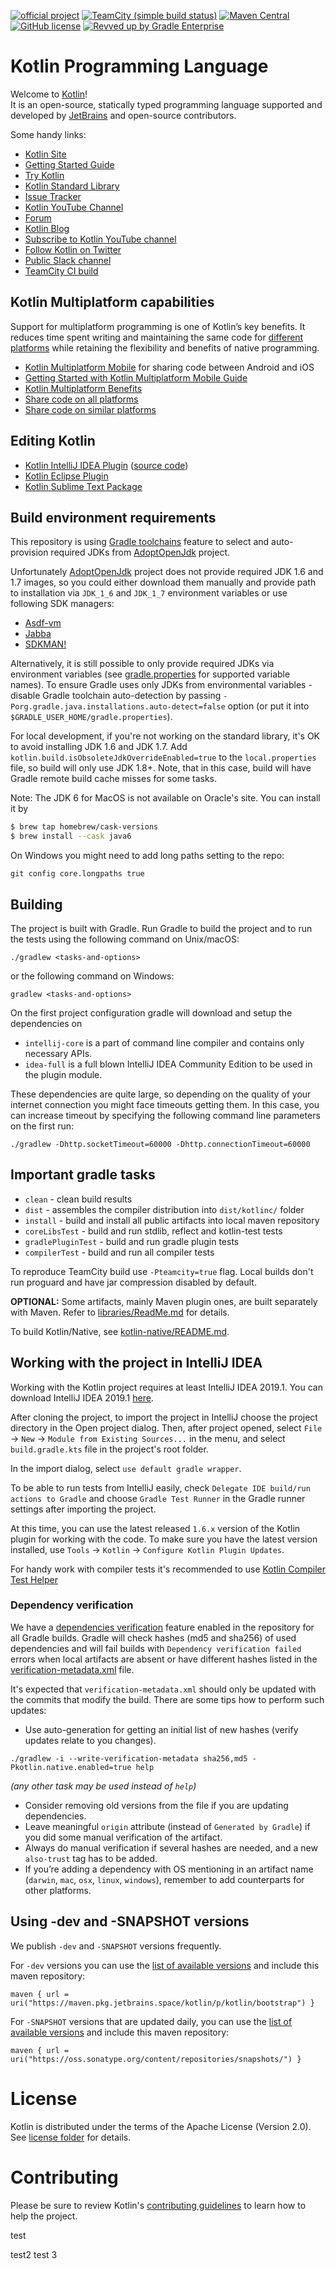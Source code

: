 [![official project](https://jb.gg/badges/official.svg)](https://confluence.jetbrains.com/display/ALL/JetBrains+on+GitHub)
[![TeamCity (simple build status)](https://img.shields.io/teamcity/http/teamcity.jetbrains.com/s/Kotlin_KotlinPublic_Compiler.svg)](https://teamcity.jetbrains.com/buildConfiguration/Kotlin_KotlinPublic_Compiler?branch=%3Cdefault%3E&buildTypeTab=overview&mode=builds)
[![Maven Central](https://img.shields.io/maven-central/v/org.jetbrains.kotlin/kotlin-maven-plugin.svg)](https://search.maven.org/#search%7Cga%7C1%7Cg%3A%22org.jetbrains.kotlin%22)
[![GitHub license](https://img.shields.io/badge/license-Apache%20License%202.0-blue.svg?style=flat)](https://www.apache.org/licenses/LICENSE-2.0)
[![Revved up by Gradle Enterprise](https://img.shields.io/badge/Revved%20up%20by-Gradle%20Enterprise-06A0CE?logo=Gradle&labelColor=02303A)](https://ge.jetbrains.com/scans?search.rootProjectNames=Kotlin)

# Kotlin Programming Language

Welcome to [Kotlin](https://kotlinlang.org/)!   
It is an open-source, statically typed programming language supported and developed by [JetBrains](https://www.jetbrains.com/) and open-source contributors.

Some handy links:

 * [Kotlin Site](https://kotlinlang.org/)
 * [Getting Started Guide](https://kotlinlang.org/docs/tutorials/getting-started.html)
 * [Try Kotlin](https://play.kotlinlang.org/)
 * [Kotlin Standard Library](https://kotlinlang.org/api/latest/jvm/stdlib/index.html)
 * [Issue Tracker](https://youtrack.jetbrains.com/issues/KT)
 * [Kotlin YouTube Channel](https://www.youtube.com/channel/UCP7uiEZIqci43m22KDl0sNw)
 * [Forum](https://discuss.kotlinlang.org/)
 * [Kotlin Blog](https://blog.jetbrains.com/kotlin/)
 * [Subscribe to Kotlin YouTube channel](https://www.youtube.com/channel/UCP7uiEZIqci43m22KDl0sNw)
 * [Follow Kotlin on Twitter](https://twitter.com/kotlin)
 * [Public Slack channel](https://slack.kotlinlang.org/)
 * [TeamCity CI build](https://teamcity.jetbrains.com/project.html?tab=projectOverview&projectId=Kotlin)

## Kotlin Multiplatform capabilities

Support for multiplatform programming is one of Kotlin’s key benefits. It reduces time spent writing and maintaining the same code for [different platforms](https://kotlinlang.org/docs/reference/mpp-supported-platforms.html) while retaining the flexibility and benefits of native programming.

 * [Kotlin Multiplatform Mobile](https://kotlinlang.org/lp/mobile/) for sharing code between Android and iOS
 * [Getting Started with Kotlin Multiplatform Mobile Guide](https://kotlinlang.org/docs/mobile/create-first-app.html)
 * [Kotlin Multiplatform Benefits](https://kotlinlang.org/docs/reference/multiplatform.html)
 * [Share code on all platforms](https://kotlinlang.org/docs/reference/mpp-share-on-platforms.html#share-code-on-all-platforms)
 * [Share code on similar platforms](https://kotlinlang.org/docs/reference/mpp-share-on-platforms.html#share-code-on-similar-platforms)

## Editing Kotlin

 * [Kotlin IntelliJ IDEA Plugin](https://kotlinlang.org/docs/tutorials/getting-started.html) ([source code](https://github.com/JetBrains/intellij-community/tree/master/plugins/kotlin))
 * [Kotlin Eclipse Plugin](https://kotlinlang.org/docs/tutorials/getting-started-eclipse.html)
 * [Kotlin Sublime Text Package](https://github.com/vkostyukov/kotlin-sublime-package)

## Build environment requirements

This repository is using [Gradle toolchains](https://docs.gradle.org/current/userguide/toolchains.html) feature
to select and auto-provision required JDKs from [AdoptOpenJdk](https://adoptopenjdk.net) project. 

Unfortunately [AdoptOpenJdk](https://adoptopenjdk.net) project does not provide required JDK 1.6 and 1.7 images,
so you could either download them manually and provide path to installation via `JDK_1_6` and `JDK_1_7` environment variables or
use following SDK managers:
- [Asdf-vm](https://asdf-vm.com/)
- [Jabba](https://github.com/shyiko/jabba)
- [SDKMAN!](https://sdkman.io/)

Alternatively, it is still possible to only provide required JDKs via environment variables 
(see [gradle.properties](./gradle.properties#L5) for supported variable names). To ensure Gradle uses only JDKs 
from environmental variables - disable Gradle toolchain auto-detection by passing `-Porg.gradle.java.installations.auto-detect=false` option
(or put it into `$GRADLE_USER_HOME/gradle.properties`).

For local development, if you're not working on the standard library, it's OK to avoid installing JDK 1.6 and JDK 1.7.
Add `kotlin.build.isObsoleteJdkOverrideEnabled=true` to the `local.properties` file, so build will only use JDK 1.8+. Note, that in this
case, build will have Gradle remote build cache misses for some tasks. 

Note: The JDK 6 for MacOS is not available on Oracle's site. You can install it by

```bash
$ brew tap homebrew/cask-versions
$ brew install --cask java6
```

On Windows you might need to add long paths setting to the repo:

    git config core.longpaths true 

## Building

The project is built with Gradle. Run Gradle to build the project and to run the tests 
using the following command on Unix/macOS:

    ./gradlew <tasks-and-options>
    
or the following command on Windows:

    gradlew <tasks-and-options>

On the first project configuration gradle will download and setup the dependencies on

* `intellij-core` is a part of command line compiler and contains only necessary APIs.
* `idea-full` is a full blown IntelliJ IDEA Community Edition to be used in the plugin module.

These dependencies are quite large, so depending on the quality of your internet connection 
you might face timeouts getting them. In this case, you can increase timeout by specifying the following 
command line parameters on the first run: 
    
    ./gradlew -Dhttp.socketTimeout=60000 -Dhttp.connectionTimeout=60000

## Important gradle tasks

- `clean` - clean build results
- `dist` - assembles the compiler distribution into `dist/kotlinc/` folder
- `install` - build and install all public artifacts into local maven repository
- `coreLibsTest` - build and run stdlib, reflect and kotlin-test tests
- `gradlePluginTest` - build and run gradle plugin tests
- `compilerTest` - build and run all compiler tests

To reproduce TeamCity build use `-Pteamcity=true` flag. Local builds don't run proguard and have jar compression disabled by default.

**OPTIONAL:** Some artifacts, mainly Maven plugin ones, are built separately with Maven.
Refer to [libraries/ReadMe.md](libraries/ReadMe.md) for details.

To build Kotlin/Native, see
[kotlin-native/README.md](kotlin-native/README.md#building-from-source).

## <a name="working-in-idea"></a> Working with the project in IntelliJ IDEA

Working with the Kotlin project requires at least IntelliJ IDEA 2019.1. You can download IntelliJ IDEA 2019.1 [here](https://www.jetbrains.com/idea/download).

After cloning the project, to import the project in IntelliJ choose the project directory in the Open project dialog. Then, after project opened, select 
`File` -> `New` -> `Module from Existing Sources...` in the menu, and select `build.gradle.kts` file in the project's root folder.

In the import dialog, select `use default gradle wrapper`.

To be able to run tests from IntelliJ easily, check `Delegate IDE build/run actions to Gradle` and choose `Gradle Test Runner` in the Gradle runner settings after importing the project.

At this time, you can use the latest released `1.6.x` version of the Kotlin plugin for working with the code. To make sure you have the latest version installed, use `Tools` -> `Kotlin` -> `Configure Kotlin Plugin Updates`.

For handy work with compiler tests it's recommended to use [
Kotlin Compiler Test Helper](https://github.com/demiurg906/test-data-helper-plugin)

### Dependency verification

We have a [dependencies verification](https://docs.gradle.org/current/userguide/dependency_verification.html) feature enabled in the
repository for all Gradle builds. Gradle will check hashes (md5 and sha256) of used dependencies and will fail builds with
`Dependency verification failed` errors when local artifacts are absent or have different hashes listed in the
[verification-metadata.xml](https://github.com/JetBrains/kotlin/blob/master/gradle/verification-metadata.xml) file.

It's expected that `verification-metadata.xml` should only be updated with the commits that modify the build. There are some tips how
to perform such updates:

- Use auto-generation for getting an initial list of new hashes (verify updates relate to you changes).

`./gradlew -i --write-verification-metadata sha256,md5 -Pkotlin.native.enabled=true help`

*(any other task may be used instead of `help`)*

- Consider removing old versions from the file if you are updating dependencies.
- Leave meaningful `origin` attribute (instead of `Generated by Gradle`) if you did some manual verification of the artifact.
- Always do manual verification if several hashes are needed, and a new `also-trust` tag has to be added.
- If you’re adding a dependency with OS mentioning in an artifact name (`darwin`, `mac`, `osx`, `linux`, `windows`), remember to add 
  counterparts for other platforms.

## Using -dev and -SNAPSHOT versions

We publish `-dev` and `-SNAPSHOT` versions frequently.

For `-dev` versions you can use the [list of available versions](https://maven.pkg.jetbrains.space/kotlin/p/kotlin/bootstrap/org/jetbrains/kotlin/kotlin-compiler/maven-metadata.xml) and include this maven repository:

`maven { url = uri("https://maven.pkg.jetbrains.space/kotlin/p/kotlin/bootstrap") }`

For `-SNAPSHOT` versions that are updated daily, you can use the [list of available versions](https://oss.sonatype.org/content/repositories/snapshots/org/jetbrains/kotlin/kotlin-compiler/maven-metadata.xml) and include this maven repository:

`maven { url = uri("https://oss.sonatype.org/content/repositories/snapshots/") }`

# License
Kotlin is distributed under the terms of the Apache License (Version 2.0). See [license folder](license/README.md) for details.

# Contributing

Please be sure to review Kotlin's [contributing guidelines](docs/contributing.md) to learn how to help the project.


test

test2
 test 3